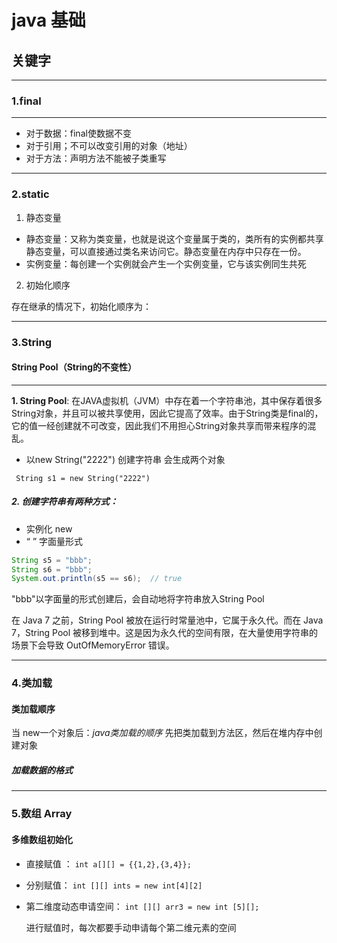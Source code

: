 # java 基础
##  关键字
- - - -
### 1.final
- - - -
* 对于数据：final使数据不变
* 对于引用；不可以改变引用的对象（地址）
* 对于方法：声明方法不能被子类重写

- - - -
### 2.static

1. 静态变量

* 静态变量：又称为类变量，也就是说这个变量属于类的，类所有的实例都共享静态变量，可以直接通过类名来访问它。静态变量在内存中只存在一份。
* 实例变量：每创建一个实例就会产生一个实例变量，它与该实例同生共死

2.  初始化顺序

   存在继承的情况下，初始化顺序为：

   ------


###  3.String 

#### String Pool（String的不变性）

------

**1. String Pool**: 在JAVA虚拟机（JVM）中存在着一个字符串池，其中保存着很多String对象，并且可以被共享使用，因此它提高了效率。由于String类是final的，它的值一经创建就不可改变，因此我们不用担心String对象共享而带来程序的混乱。

- 以new String("2222") 创建字符串 会生成两个对象

` String s1 = new String("2222")`  

##### 2. 创建字符串有两种方式： 

- 实例化 new 
-  “ ” 字面量形式

```java
String s5 = "bbb";
String s6 = "bbb";
System.out.println(s5 == s6);  // true
```

"bbb"以字面量的形式创建后，会自动地将字符串放入String Pool

在 Java 7 之前，String Pool 被放在运行时常量池中，它属于永久代。而在 Java 7，String Pool 被移到堆中。这是因为永久代的空间有限，在大量使用字符串的场景下会导致 OutOfMemoryError 错误。

------





### 4.类加载

#### 类加载顺序

当 new一个对象后：*java类加载的顺序* 先把类加载到方法区，然后在堆内存中创建对象

##### 加载数据的格式



------

### 5.数组 Array

#### 多维数组初始化

- 直接赋值 ： `int a[][] = {{1,2},{3,4}};`

- 分别赋值：  `int [][] ints = new int[4][2]` 

- 第二维度动态申请空间： `int [][] arr3 = new int [5][];`

  进行赋值时，每次都要手动申请每个第二维元素的空间